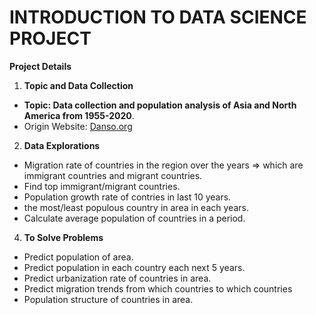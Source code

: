 # INTRODUCTION TO DATA SCIENCE PROJECT 


**Project Details**
1. **Topic and Data Collection**

- **Topic: Data collection and population analysis of Asia and North America from 1955-2020**.
- Origin Website: [Danso.org](https://danso.org/the-gioi/)

2. **Data Explorations**

- Migration rate of countries in the region over the years => which are immigrant countries and migrant countries.
- Find top immigrant/migrant countries.
- Population growth rate of contries in last 10 years.
- the most/least populous country in area in each years.
- Calculate average population of countries in a period.

4. **To Solve Problems**
- Predict population of area.
- Predict population in each country each next 5 years. 
- Predict urbanization rate of countries in area.
- Predict migration trends from which countries to which countries
- Population structure of countries in area.
